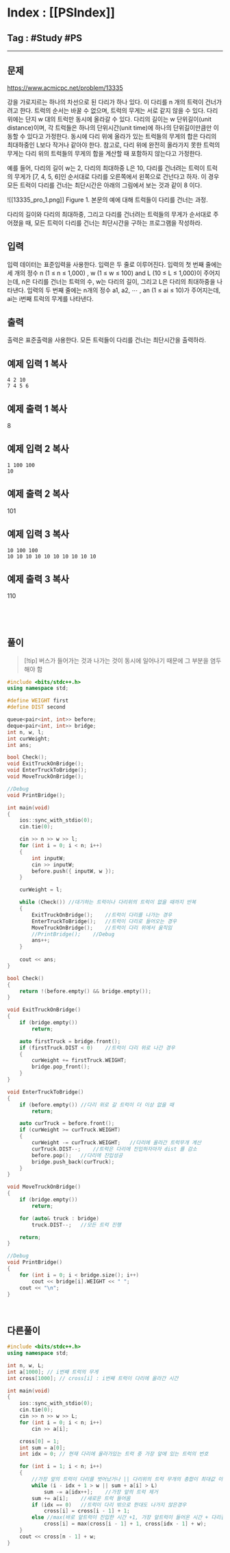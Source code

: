 # Index : [[PSIndex]]
## Tag : #Study #PS
---

## 문제
https://www.acmicpc.net/problem/13335

강을 가로지르는 하나의 차선으로 된 다리가 하나 있다. 이 다리를 n 개의 트럭이 건너가려고 한다. 트럭의 순서는 바꿀 수 없으며, 트럭의 무게는 서로 같지 않을 수 있다. 다리 위에는 단지 w 대의 트럭만 동시에 올라갈 수 있다. 다리의 길이는 w 단위길이(unit distance)이며, 각 트럭들은 하나의 단위시간(unit time)에 하나의 단위길이만큼만 이동할 수 있다고 가정한다. 동시에 다리 위에 올라가 있는 트럭들의 무게의 합은 다리의 최대하중인 L보다 작거나 같아야 한다. 참고로, 다리 위에 완전히 올라가지 못한 트럭의 무게는 다리 위의 트럭들의 무게의 합을 계산할 때 포함하지 않는다고 가정한다.

예를 들어, 다리의 길이 w는 2, 다리의 최대하중 L은 10, 다리를 건너려는 트럭이 트럭의 무게가 [7, 4, 5, 6]인 순서대로 다리를 오른쪽에서 왼쪽으로 건넌다고 하자. 이 경우 모든 트럭이 다리를 건너는 최단시간은 아래의 그림에서 보는 것과 같이 8 이다.

![[13335_pro_1.png]]
Figure 1. 본문의 예에 대해 트럭들이 다리를 건너는 과정.

다리의 길이와 다리의 최대하중, 그리고 다리를 건너려는 트럭들의 무게가 순서대로 주어졌을 때, 모든 트럭이 다리를 건너는 최단시간을 구하는 프로그램을 작성하라.

## 입력

입력 데이터는 표준입력을 사용한다. 입력은 두 줄로 이루어진다. 입력의 첫 번째 줄에는 세 개의 정수 n (1 ≤ n ≤ 1,000) , w (1 ≤ w ≤ 100) and L (10 ≤ L ≤ 1,000)이 주어지는데, n은 다리를 건너는 트럭의 수, w는 다리의 길이, 그리고 L은 다리의 최대하중을 나타낸다. 입력의 두 번째 줄에는 n개의 정수 a1, a2, ⋯ , an (1 ≤ ai ≤ 10)가 주어지는데, ai는 i번째 트럭의 무게를 나타낸다.

## 출력

출력은 표준출력을 사용한다. 모든 트럭들이 다리를 건너는 최단시간을 출력하라.

## 예제 입력 1 복사

```
4 2 10
7 4 5 6
```

## 예제 출력 1 복사

8

## 예제 입력 2 복사

```
1 100 100
10
```

## 예제 출력 2 복사

101

## 예제 입력 3 복사

```
10 100 100
10 10 10 10 10 10 10 10 10 10
```

## 예제 출력 3 복사

110

   
---
## 풀이
> [!tip] 버스가 들어가는 것과 나가는 것이 동시에 일어나기 때문에 그 부분을 염두해야 함
```cpp
#include <bits/stdc++.h>
using namespace std;

#define WEIGHT first
#define DIST second

queue<pair<int, int>> before;
deque<pair<int, int>> bridge;
int n, w, l;
int curWeight;
int ans;

bool Check();
void ExitTruckOnBridge();
void EnterTruckToBridge();
void MoveTruckOnBridge();

//Debug
void PrintBridge();

int main(void) 
{
    ios::sync_with_stdio(0);
    cin.tie(0);

    cin >> n >> w >> l;
    for (int i = 0; i < n; i++)
    {
        int inputW;
        cin >> inputW;
        before.push({ inputW, w });
    }

    curWeight = l;

    while (Check()) //대기하는 트럭이나 다리위의 트럭이 없을 때까지 반복
    {
        ExitTruckOnBridge();    //트럭이 다리를 나가는 경우
        EnterTruckToBridge();   //트럭이 다리로 들어오는 경우
        MoveTruckOnBridge();    //트럭이 다리 위에서 움직임
        //PrintBridge();    //Debug
        ans++;
    }
    
    cout << ans;
}

bool Check()
{
    return !(before.empty() && bridge.empty());
}

void ExitTruckOnBridge()
{
    if (bridge.empty())
        return;

	auto firstTruck = bridge.front();
	if (firstTruck.DIST < 0)    //트럭이 다리 위로 나간 경우
	{
		curWeight += firstTruck.WEIGHT;
		bridge.pop_front();
	}
}

void EnterTruckToBridge()
{
    if (before.empty()) //다리 위로 갈 트럭이 더 이상 없을 때
        return;

    auto curTruck = before.front();
    if (curWeight >= curTruck.WEIGHT)
    {
        curWeight -= curTruck.WEIGHT;   //다리에 올라간 트럭무개 계산
        curTruck.DIST--;    //트럭은 다리에 진입하자마자 dist 를 감소
        before.pop();   //다리에 진입성공
        bridge.push_back(curTruck);
    }
}

void MoveTruckOnBridge()
{
    if (bridge.empty())
        return;

    for (auto& truck : bridge)
        truck.DIST--;   //모든 트럭 진행

    return;
}

//Debug
void PrintBridge()
{
    for (int i = 0; i < bridge.size(); i++)
        cout << bridge[i].WEIGHT << " ";
    cout << "\n";
}

```
   
   
## 다른풀이
```cpp
#include <bits/stdc++.h>
using namespace std;

int n, w, L;
int a[1000]; // i번째 트럭의 무게
int cross[1000]; // cross[i] : i번째 트럭이 다리에 올라간 시간

int main(void) 
{
	ios::sync_with_stdio(0);
	cin.tie(0);
	cin >> n >> w >> L;
	for (int i = 0; i < n; i++) 
		cin >> a[i];

	cross[0] = 1;
	int sum = a[0];
	int idx = 0; // 현재 다리에 올라가있는 트럭 중 가장 앞에 있는 트럭의 번호

	for (int i = 1; i < n; i++) 
	{
		//가장 앞의 트럭이 다리를 벗어났거나 || 다리위의 트럭 무개의 총합이 최대값 이상일 때
		while (i - idx + 1 > w || sum + a[i] > L)
			sum -= a[idx++];	//가장 앞의 트럭 제거
		sum += a[i];	//새로운 트럭 들어옴
		if (idx == 0)	//트럭이 다리 밖으로 한대도 나가지 않은경우
			cross[i] = cross[i - 1] + 1;
		else //max(바로 앞트럭이 진입한 시간 +1, 가장 앞트럭이 들어온 시간 + 다리길이)
			cross[i] = max(cross[i - 1] + 1, cross[idx - 1] + w);
	}
	cout << cross[n - 1] + w;
}
```